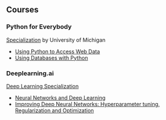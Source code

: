 ## Courses
### Python for Everybody ### 

<a href="https://www.coursera.org/specializations/python">Specialization</a> by University of Michigan
* <a href="https://www.coursera.com/learn/python-network-data" target="_blank">Using Python to Access Web Data</a>  
* <a href="https://www.coursera.com/learn/python-databases" target="_blank">Using Databases with Python</a>  

### Deeplearning.ai ### 
<a href="https://www.coursera.org/specializations/deep-learning">Deep Learning Specialization</a>
* <a href="https://www.coursera.org/learn/neural-networks-deep-learning" target="_blank">Neural Networks and Deep Learning</a> 
* <a href="https://www.coursera.org/learn/deep-neural-network" target="_blank">Improving Deep Neural Networks: Hyperparameter tuning, Regularization and Optimization</a> 
